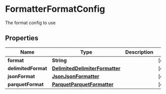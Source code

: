

# FormatterFormatConfig

The format config to use

## Properties

| Name | Type | Description | Notes |
|------------ | ------------- | ------------- | -------------|
|**format** | **String** |  |  [optional] |
|**delimitedFormat** | [**DelimitedDelimiterFormatter**](DelimitedDelimiterFormatter.md) |  |  [optional] |
|**jsonFormat** | [**JsonJsonFormatter**](JsonJsonFormatter.md) |  |  [optional] |
|**parquetFormat** | [**ParquetParquetFormatter**](ParquetParquetFormatter.md) |  |  [optional] |



